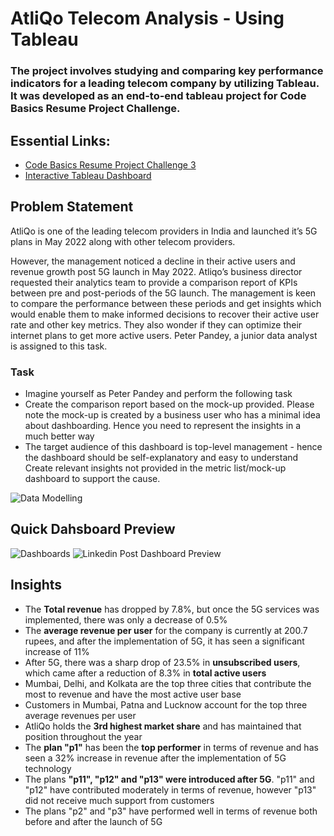 # **AtliQo Telecom Analysis - Using Tableau**

### The project involves studying and comparing key performance indicators for a leading telecom company by utilizing Tableau. It was developed as an end-to-end tableau project for Code Basics Resume Project Challenge.

## Essential Links:
- [Code Basics Resume Project Challenge 3](https://codebasics.io/event/codebasics-resume-project-challenge)
- [Interactive Tableau Dashboard](https://public.tableau.com/views/CB3_Challenge/Title?:language=en-US&:display_count=n&:origin=viz_share_link)


## Problem Statement 

AtliQo is one of the leading telecom providers in India and launched it’s 5G plans in May 2022 along with other telecom providers.

However, the management noticed a decline in their active users and revenue growth post 5G launch in May 2022. Atliqo’s business director requested their analytics team to provide a comparison report of KPIs between pre and post-periods of the 5G launch. The management is keen to compare the performance between these periods and get insights which would enable them to make informed decisions to recover their active user rate and other key metrics. They also wonder if they can optimize their internet plans to get more active users. Peter Pandey, a junior data analyst is assigned to this task.

### Task
- Imagine yourself as Peter Pandey and perform the following task
- Create the comparison report based on the mock-up provided. Please note the mock-up is created by a business user who has a minimal idea about dashboarding. Hence you need to represent the insights in a much better way
- The target audience of this dashboard is top-level management - hence the dashboard should be self-explanatory and easy to understand
Create relevant insights not provided in the metric list/mock-up dashboard to support the cause.



![Data Modelling](https://user-images.githubusercontent.com/104824947/212523548-31927323-87ac-49dc-840c-ed2aa5770783.png)


## Quick Dahsboard Preview


![Dashboards](https://user-images.githubusercontent.com/104824947/212523791-3984ea6f-bc7e-4d37-ac61-419c7a195a52.png)
![Linkedin Post Dashboard Preview](https://user-images.githubusercontent.com/104824947/212525446-0b0c4903-0c4b-44bc-bc59-43624b8edb63.png)


## Insights
- The **Total revenue** has dropped by 7.8%, but once the 5G services was implemented, there was only a decrease of 0.5%
- The **average revenue per user** for the company is currently at 200.7 rupees, and after the implementation of 5G, it has seen a significant increase of 11%
- After 5G, there was a sharp drop of 23.5% in **unsubscribed users**, which came after a reduction of 8.3% in **total active users**
- Mumbai, Delhi, and Kolkata are the top three cities that contribute the most to revenue and have the most active user base
- Customers in Mumbai, Patna and Lucknow account for the top three average revenues per user
- AtliQo holds the **3rd highest market share** and has maintained that position throughout the year
- The **plan "p1"** has been the **top performer** in terms of revenue and has seen a 32% increase in revenue after the implementation of 5G technology
- The plans **"p11", "p12" and "p13" were introduced after 5G**. "p11" and "p12" have contributed moderately in terms of revenue, however "p13" did not receive much support from customers
- The plans "p2" and "p3" have performed well in terms of revenue both before and after the launch of 5G


